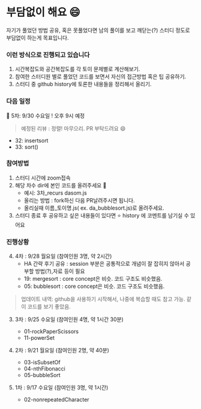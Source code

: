 # 부담없이 해요 :smile:  


자기가 풀었던 방법 공유, 혹은 못풀었다면 남의 풀이를 보고 깨닫는(?) 스터디 정도로 부담없이 하는게 목표입니다. 





### 이런 방식으로 진행되고 있습니다

1. 시간복잡도와 공간복잡도를 각 토이 문제별로 계산해보기. 
2. 참여한 스터디원 별로 풀었던 코드를 보면서 자신의 접근방법 혹은 팁 공유하기. 
3. 스터디 중 github history에 토론한 내용들을 정리해서 올리기.


### 다음 일정 
:running: 5차: 9/30 수요일 ! 오후 9시 예정

 > 예정된 리뷰 : 정렬! 마무으리.
   PR 부탁드려요 :smile:
   - 32: insertsort
   - 33: sort()


### 참여방법 

1. 스터디 시간에 zoom접속 
2. 해당 차수 dir에 본인 코드를 올려주세요 :pray:
   - 예시: 3차_recurs dasom.js 
   - 올리는 방법 : fork하신 다음 PR날려주시면 됩니다. 
   - 올리실때 이름_토이명.js( ex. da_bubblesort.js)로 올려주세요.
3. 스터디 종료 후 공유하고 싶은 내용들이 있다면 :star: history 에 코멘트를 남기실 수 있어요  



### 진행상황
4. 4차 : 9/28 월요일 (참여인원 3명, 약 2시간)
   - HA 간략 후기 공유 : session 부분은 공통적으로 개념이 잘 잡히지 않아서 공부할 방법(?),자료 등이 필요
   - 19: mergesort : core concept은 비슷. 코드 구조도 비슷했음. 
   - 05: bubblesort : core concept은 비슷. 코드 구조도 비슷했음. 
   
> 업데이트 내역: github을 사용하기 시작해서, 나중에 복습할 때도 참고 가능. 같이 코드를 보기 좋았음. 

3. 3차 : 9/25 수요일 (참여인원 4명, 약 1시간 30분)
   - 01-rockPaperScissors
   - 11-powerSet


2. 2차 : 9/21 월요일 (참여인원 2명, 약 40분)
    - 03-isSubsetOf
    - 04-nthFibonacci
    - 05-bubbleSort

1. 1차 : 9/17 수요일 (참여인원 3명, 약 1시간)
    - 02-nonrepeatedCharacter

